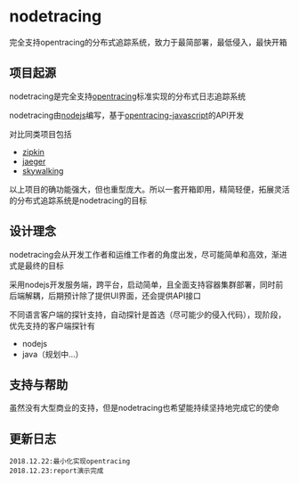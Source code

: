 # nodetracing
完全支持opentracing的分布式追踪系统，致力于最简部署，最低侵入，最快开箱

## 项目起源
nodetracing是完全支持[opentracing](http://opentracing.io)标准实现的分布式日志追踪系统

nodetracing由[nodejs](https://nodejs.org)编写，基于[opentracing-javascript](https://github.com/opentracing/opentracing-javascript)的API开发

对比同类项目包括
- [zipkin](https://github.com/openzipkin/zipkin)
- [jaeger](https://github.com/jaegertracing/jaeger)
- [skywalking](https://github.com/apache/incubator-skywalking)

以上项目的确功能强大，但也重型庞大。所以一套开箱即用，精简轻便，拓展灵活的分布式追踪系统是nodetracing的目标

## 设计理念

nodetracing会从开发工作者和运维工作者的角度出发，尽可能简单和高效，渐进式是最终的目标

采用nodejs开发服务端，跨平台，启动简单，且全面支持容器集群部署，同时前后端解耦，后期预计除了提供UI界面，还会提供API接口

不同语言客户端的探针支持，自动探针是首选（尽可能少的侵入代码），现阶段，优先支持的客户端探针有

- nodejs
- java（规划中...）

## 支持与帮助

虽然没有大型商业的支持，但是nodetracing也希望能持续坚持地完成它的使命

## 更新日志
>
	2018.12.22:最小化实现opentracing
	2018.12.23:report演示完成
